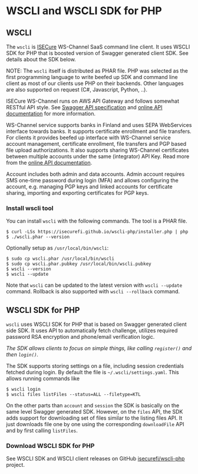 # WSCLI and WSCLI SDK for PHP

## WSCLI

The `wscli` is [ISECure](https://www.isecure.fi) WS-Channel SaaS
command line client. It uses WSCLI SDK for PHP that is boosted version
of Swagger generated client SDK. See details about the SDK below.

NOTE: The `wscli` itself is distributed as PHAR file. PHP was selected
as the first programming language to write beefed up SDK and command
line client as most of our clients use PHP on their backends. Other
languages are also supported on request (C#, Javascript, Python, ..).

ISECure WS-Channel runs on AWS API Gateway and follows somewhat
RESTful API style. See
[Swagger API specification](https://isecure.fi/wsapi_v2.json) and
[online API documentation](https://isecure.fi/wsapi_v2/index.html) for
more information.

WS-Channel service supports banks in Finland and uses SEPA WebServices
interface towards banks. It supports certificate enrollment and file
transfers. For clients it provides beefed up interface with WS-Channel
service account management, certificate enrollment, file transfers and
PGP based file upload authorizations. It also supports sharing
WS-Channel certificates between multiple accounts under the same
(integrator) API Key. Read more from the
[online API documentation](https://isecure.fi/wsapi_v2/index.html).

Account includes both admin and data accounts. Admin account requires
SMS one-time password during login (MFA) and allows configuring the
account, e.g. managing PGP keys and linked accounts for certificate
sharing, importing and exporting certificates for PGP keys.

### Install wscli tool

You can install `wscli` with the following commands. The tool is a
PHAR file.

```shell
$ curl -LSs https://isecurefi.github.io/wscli-php/installer.php | php
$ ./wscli.phar --version
```

Optionally setup as `/usr/local/bin/wscli`:

```shell
$ sudo cp wscli.phar /usr/local/bin/wscli
$ sudo cp wscli.phar.pubkey /usr/local/bin/wscli.pubkey
$ wscli --version
$ wscli --update
```

Note that `wscli` can be updated to the latest version with `wscli
--update` command. Rollback is also supported with `wscli --rollback`
command.

## WSCLI SDK for PHP

`wscli` uses WSCLI SDK for PHP that is based on Swagger generated
client side SDK. It uses API to automatically fetch challenge,
utilizes required password RSA encryption and phone/email verification
logic.

*The SDK allows clients to focus on simple things, like calling
`register()` and then `login()`.*

The SDK supports storing settings on a file, including session
credentials fetched during login. By default the file is
`~/.wscli/settings.yaml`. This allows running commands like

```
$ wscli login
$ wscli files listFiles --status=ALL --filetype=KTL
```

On the other parts than `account` and `session` the SDK is basically
on the same level Swagger generated SDK. However, on the `files` API,
the SDK adds support for downloading set of files similar to the
listing files API. It just downloads file one by one using the
corresponding `downloadFile` API and by first calling `listFiles`.

### Download WSCLI SDK for PHP

See WSCLI SDK and WSCLI client releases on GitHub
[isecurefi/wscli-php](https://github.com/isecurefi/wscli-php) project.

